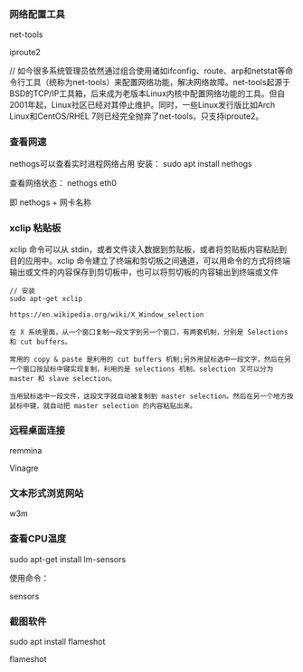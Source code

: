 ### 网络配置工具
net-tools

iproute2

// 如今很多系统管理员依然通过组合使用诸如ifconfig、route、arp和netstat等命令行工具（统称为net-tools）来配置网络功能，解决网络故障。net-tools起源于BSD的TCP/IP工具箱，后来成为老版本Linux内核中配置网络功能的工具。但自2001年起，Linux社区已经对其停止维护。同时，一些Linux发行版比如Arch Linux和CentOS/RHEL 7则已经完全抛弃了net-tools，只支持iproute2。

### 查看网速
nethogs可以查看实时进程网络占用
安装： sudo apt install nethogs

查看网络状态： nethogs eth0

即 nethogs + 网卡名称

### xclip 粘贴板
xclip 命令可以从 stdin，或者文件读入数据到剪贴板，或者将剪贴板内容粘贴到目的应用中。xclip 命令建立了终端和剪切板之间通道，可以用命令的方式将终端输出或文件的内容保存到剪切板中，也可以将剪切板的内容输出到终端或文件

```
// 安装
sudo apt-get xclip
```

```
https://en.wikipedia.org/wiki/X_Window_selection

在 X 系统里面，从一个窗口复制一段文字到另一个窗口，有两套机制，分别是 Selections 和 cut buffers。

常用的 copy & paste 是利用的 cut buffers 机制;另外用鼠标选中一段文字，然后在另一个窗口按鼠标中键实现复制，利用的是 selections 机制。selection 又可以分为 master 和 slave selection。

当用鼠标选中一段文件，这段文字就自动被复制到 master selection。然后在另一个地方按鼠标中键，就自动把 master selection 的内容粘贴出来。
```

### 远程桌面连接
remmina

Vinagre

### 文本形式浏览网站
w3m

### 查看CPU温度
sudo apt-get install lm-sensors

使用命令：

sensors

### 截图软件
sudo apt install flameshot

flameshot
